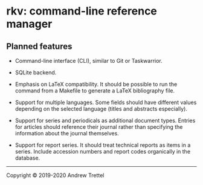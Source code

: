 rkv: command-line reference manager
===================================

Planned features
----------------

- Command-line interface (CLI), similar to Git or Taskwarrior.

- SQLite backend.

- Emphasis on LaTeX compatibility.  It should be possible to run the command
  from a Makefile to generate a LaTeX bibliography file.

- Support for multiple languages.  Some fields should have different values
  depending on the selected language (titles and abstracts especially).

- Support for series and periodicals as additional document types.  Entries for
  articles should reference their journal rather than specifying the
  information about the journal themselves.

- Support for report series.  It should treat technical reports as items in a
  series.  Include accession numbers and report codes organically in the
  database.

-------------------------------------------------------------------------------

Copyright © 2019-2020 Andrew Trettel
